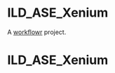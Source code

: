 # ILD_ASE_Xenium

A [workflowr][] project.

[workflowr]: https://github.com/workflowr/workflowr
# ILD_ASE_Xenium
